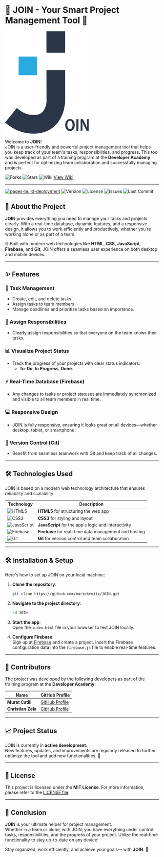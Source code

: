 # 🎉 **JOIN - Your Smart Project Management Tool** 🎉

![JOIN Logo](https://raw.githubusercontent.com/mariokreitz/JOIN/refs/heads/main/assets/img/logo.png)

Welcome to **JOIN**!  
JOIN is a user-friendly and powerful project management tool that helps you keep track of your team's tasks, responsibilities, and progress. This tool was developed as part of a training program at the **Developer Academy** and is perfect for optimizing team collaboration and successfully managing projects.

![Forks](https://img.shields.io/github/forks/mariokreitz/JOIN.svg)
![Stars](https://img.shields.io/github/stars/mariokreitz/JOIN.svg)
![Wiki](https://img.shields.io/badge/Wiki-Available-brightgreen)
[View Wiki](https://github.com/mariokreitz/JOIN/wiki)

---
[![pages-build-deployment](https://github.com/mariokreitz/JOIN/actions/workflows/pages/pages-build-deployment/badge.svg?branch=main)](https://github.com/mariokreitz/JOIN/actions/workflows/pages/pages-build-deployment)
![Version](https://img.shields.io/github/v/release/mariokreitz/JOIN.svg)
![License](https://img.shields.io/github/license/mariokreitz/JOIN.svg)
![Issues](https://img.shields.io/github/issues/mariokreitz/JOIN.svg)
![Last Commit](https://img.shields.io/github/last-commit/mariokreitz/JOIN.svg)
## 🚀 **About the Project**

**JOIN** provides everything you need to manage your tasks and projects clearly. With a real-time database, dynamic features, and a responsive design, it allows you to work efficiently and productively, whether you're working alone or as part of a team.

🌐 Built with modern web technologies like **HTML**, **CSS**, **JavaScript**, **Firebase**, and **Git**, JOIN offers a seamless user experience on both desktop and mobile devices.

---

## ✨ **Features**

### 📝 **Task Management**

- Create, edit, and delete tasks.
- Assign tasks to team members.
- Manage deadlines and prioritize tasks based on importance.

### 👥 **Assign Responsibilities**

- Clearly assign responsibilities so that everyone on the team knows their tasks.

### 📊 **Visualize Project Status**

- Track the progress of your projects with clear status indicators:
  - **To-Do**, **In Progress**, **Done**.

### ⚡ **Real-Time Database (Firebase)**

- Any changes to tasks or project statuses are immediately synchronized and visible to all team members in real time.

### 💻 **Responsive Design**

- JOIN is fully responsive, ensuring it looks great on all devices—whether desktop, tablet, or smartphone.

### 🔄 **Version Control (Git)**

- Benefit from seamless teamwork with Git and keep track of all changes.

---

## 🛠️ **Technologies Used**

JOIN is based on a modern web technology architecture that ensures reliability and scalability:

| Technology                                                                                                      | Description                                            |
| ---------------------------------------------------------------------------------------------------------------- | ------------------------------------------------------- |
| ![HTML5](https://img.shields.io/badge/HTML5-%23E34F26.svg?&style=flat&logo=html5&logoColor=white)                | **HTML5** for structuring the web app                  |
| ![CSS3](https://img.shields.io/badge/CSS3-%231572B6.svg?&style=flat&logo=css3&logoColor=white)                   | **CSS3** for styling and layout                         |
| ![JavaScript](https://img.shields.io/badge/JavaScript-%23F7DF1E.svg?&style=flat&logo=javascript&logoColor=black) | **JavaScript** for the app's logic and interactivity    |
| ![Firebase](https://img.shields.io/badge/Firebase-%23039BE5.svg?&style=flat&logo=firebase)                       | **Firebase** for real-time data management and hosting   |
| ![Git](https://img.shields.io/badge/Git-%23F05033.svg?&style=flat&logo=git&logoColor=white)                      | **Git** for version control and team collaboration       |

---

## 🛠️ **Installation & Setup**

Here's how to set up JOIN on your local machine:

1. **Clone the repository**:

   ```bash
   git clone https://github.com/mariokreitz/JOIN.git
   ```

2. **Navigate to the project directory**:

   ```bash
   cd JOIN
   ```

3. **Start the app**:  
   Open the `index.html` file in your browser to test JOIN locally.

4. **Configure Firebase**:  
   Sign up at [Firebase](https://firebase.google.com/) and create a project. Insert the Firebase configuration data into the `firebase.js` file to enable real-time features.

---

## 👥 **Contributors**

The project was developed by the following developers as part of the training program at the **Developer Academy**:

| Name               | GitHub Profile                                 |
| ------------------ | --------------------------------------------- |
| **Murat Catili**   | [GitHub Profile](https://github.com/RyderzBLN) |
| **Christian Zela** | [GitHub Profile](https://github.com/link947)   |

---

## 📈 **Project Status**

JOIN is currently in **active development**.  
New features, updates, and improvements are regularly released to further optimize the tool and add new functionalities. 🎉

---

## 📜 **License**

This project is licensed under the **MIT License**. For more information, please refer to the [LICENSE file](LICENSE).

---

## 🎯 **Conclusion**

**JOIN** is your ultimate helper for project management.  
Whether in a team or alone, with JOIN, you have everything under control: tasks, responsibilities, and the progress of your project. Utilize the real-time functionality to stay up-to-date on any device!

Stay organized, work efficiently, and achieve your goals— with **JOIN**. 🙌
